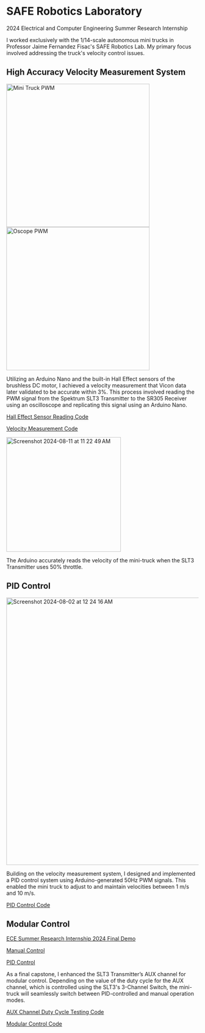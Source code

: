 # SAFE Robotics Laboratory

2024 Electrical and Computer Engineering Summer Research Internship

I worked exclusively with the 1/14-scale autonomous mini trucks in Professor Jaime Fernandez Fisac's SAFE Robotics Lab. My primary focus involved addressing the truck's velocity control issues.

## High Accuracy Velocity Measurement System

<img src="https://github.com/user-attachments/assets/bd6f151a-467b-4c03-b645-8d0082da350d" alt="Mini Truck PWM" width="375"/>
<img src="https://github.com/user-attachments/assets/50efaa4a-202a-43c9-8210-47d547f78f51" alt="Oscope PWM" width="375"/>


Utilizing an Arduino Nano and the built-in Hall Effect sensors of the brushless DC motor, I achieved a velocity measurement that Vicon data later validated to be accurate within 3%. This process involved reading the PWM signal from the Spektrum SLT3 Transmitter to the SR305 Receiver using an oscilloscope and replicating this signal using an Arduino Nano. 

[Hall Effect Sensor Reading Code](https://github.com/albertshi31/MiniTruck/blob/main/working_HE_sensor_reading.ino)

[Velocity Measurement Code](https://github.com/albertshi31/MiniTruck/blob/main/linear_velocity_reading.ino)

<img width="300" alt="Screenshot 2024-08-11 at 11 22 49 AM" src="https://github.com/user-attachments/assets/5a5f4310-707e-4820-8411-859c07897433">

The Arduino accurately reads the velocity of the mini-truck when the SLT3 Transmitter uses 50% throttle.

## PID Control

<img width="700" alt="Screenshot 2024-08-02 at 12 24 16 AM" src="https://github.com/user-attachments/assets/46e304b5-d7d4-46f3-ab87-e0abd21083ff">

Building on the velocity measurement system, I designed and implemented a PID control system using Arduino-generated 50Hz PWM signals. This enabled the mini truck to adjust to and maintain velocities between 1 m/s and 10 m/s. 

[PID Control Code](https://github.com/albertshi31/MiniTruck/blob/main/PIDControl_FINAL.ino)

## Modular Control

[ECE Summer Research Internship 2024 Final Demo](https://www.youtube.com/watch?v=jGswh1pgZLI)

[Manual Control](https://www.youtube.com/watch?v=TGkLamtdMaw)

[PID Control](https://www.youtube.com/watch?v=QSj4fQSVbEg&feature=youtu.be)

As a final capstone, I enhanced the SLT3 Transmitter’s AUX channel for modular control. Depending on the value of the duty cycle for the AUX channel, which is controlled using the SLT3's 3-Channel Switch, the mini-truck will seamlessly switch between PID-controlled and manual operation modes.

[AUX Channel Duty Cycle Testing Code](https://github.com/albertshi31/MiniTruck/blob/main/AUX_Channel_Test.ino)

[Modular Control Code](https://github.com/albertshi31/MiniTruck/blob/main/modular_control_FINAL.ino)


